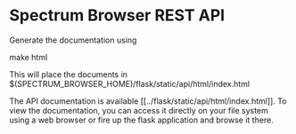 # Spectrum Browser REST API

Generate the documentation using 

make html

This will place the documents in  $(SPECTRUM_BROWSER_HOME)/flask/static/api/html/index.html

The API documentation is available [[../flask/static/api/html/index.html]]. To view the documentation, you can access it directly 
on your file system using a web browser or fire up the flask application and browse it there.
